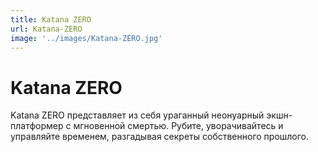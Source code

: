 ```yaml
---
title: Katana ZERO
url: Katana-ZERO
image: '../images/Katana-ZERO.jpg'
---
```


# Katana ZERO

Katana ZERO представляет из себя ураганный неонуарный экшн-платформер с мгновенной смертью. Рубите, уворачивайтесь и управляйте временем, разгадывая секреты собственного прошлого.